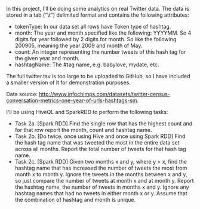 In this project, I'll be doing some analytics on real Twitter data. The data is stored in a tab (“\t”) delimited format and contains the following attributes:

* tokenType: In our data set all rows have Token type of hashtag. 
* month: The year and month specified like the following: YYYYMM. So 4 digits for year followed by 2 digits for month. So like the following 200905, meaning the year 2009 and month of May.
* count: An integer representing the number tweets of this hash tag for the given year and month.
* hashtagName: The #tag name, e.g. babylove, mydate, etc.

The full twitter.tsv is too large to be uploaded to GitHub, so I have included a smaller version of it for demonstration purposes.

Data source: http://www.infochimps.com/datasets/twitter-census-conversation-metrics-one-year-of-urls-hashtags-sm. 

I'll be using HiveQL and SparkRDD to perform the following tasks:

* Task 2a. [Spark RDD] Find the single row that has the highest count and for that row report the month, count and hashtag name.
* Task 2b. [Do twice, once using Hive and once using Spark RDD] Find the hash tag name that was tweeted the most in the entire data set across all months. Report the total number of tweets for that hash tag name.
* Task 2c. [Spark RDD] Given two months x and y, where y > x, find the hashtag name that has increased the number of tweets the most from month x to month y. Ignore the tweets in the months between x and y, so just compare the number of tweets at month x and at month y. Report the hashtag name, the number of tweets in months x and y. Ignore any hashtag names that had no tweets in either month x or y. Assume that the combination of hashtag and month is unique.

